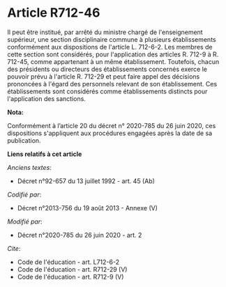 # Article R712-46

Il peut être institué, par arrêté du ministre chargé de l'enseignement supérieur, une section disciplinaire commune à
plusieurs établissements conformément aux dispositions de l'article L. 712-6-2. Les membres de cette section sont considérés,
pour l'application des articles R. 712-9 à R. 712-45, comme appartenant à un même établissement. Toutefois, chacun des
présidents ou directeurs des établissements concernés exerce le pouvoir prévu à l'article R. 712-29 et peut faire appel des
décisions prononcées à l'égard des personnels relevant de son établissement. Ces établissements sont considérés comme
établissements distincts pour l'application des sanctions.

**Nota:**

Conformément à l’article 20 du décret n° 2020-785 du 26 juin 2020, ces dispositions s'appliquent aux procédures engagées
après la date de sa publication.

**Liens relatifs à cet article**

_Anciens textes_:

  - Décret n°92-657 du 13 juillet 1992 - art. 45 (Ab)

_Codifié par_:

  - Décret n°2013-756 du 19 août 2013 -  Annexe (V)

_Modifié par_:

  - Décret n°2020-785 du 26 juin 2020 - art. 2

_Cite_:

  - Code de l'éducation - art. L712-6-2
  - Code de l'éducation - art. R712-29 (V)
  - Code de l'éducation - art. R712-9 (V)
